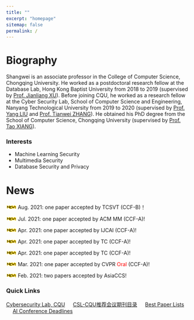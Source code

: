 ```yaml
---
title: ""
excerpt: "homepage"
sitemap: false
permalink: /
---
```


# **Biography**

Shangwei is an associate professor in the College of Computer Science, Chongqing University. He worked as a postdoctoral research fellow at the Database Lab, Hong Kong Baptist University from 2018 to 2019 (supervised by [Prof. Jianliang XU](http://www.comp.hkbu.edu.hk/~xujl/)). Before joining CQU, he worked as a research fellow at the Cyber Security  Lab, School of Computer Science and Engineering, Nanyang Technological  University from 2019 to 2020 (supervised by [Prof. Yang LIU](http://www.ntu.edu.sg/home/yangliu/) and [Prof. Tianwei ZHANG](https://personal.ntu.edu.sg/tianwei.zhang/)). He obtained his PhD degree from the School of Computer Science, Chongqing University (supervised by [Prof. Tao XIANG](http://www.cs.cqu.edu.cn/info/1140/1746.htm)).

### Interests

- Machine Learning Security
- Multimedia Security
- Database Security and Privacy

<!-- ## Education
- PhD in Computer Science, 2017  <font  color=gray size=3>Chongqing University</font>
- BSc in Mathematics, 2012   <font  color=gray size=3>Henan Normal University</font> -->

# News

![](../images/new.gif) Aug. 2021: one paper accepted by TCSVT (CCF-B)！

![](../images/new.gif) Jul. 2021: one paper accepted by ACM MM (CCF-A)!

![](../images/new.gif) Apr. 2021: one paper accepted by IJCAI (CCF-A)!

![](../images/new.gif) Apr. 2021: one paper accepted by TC (CCF-A)!

![](../images/new.gif) Apr. 2021: one paper accepted by TC (CCF-A)!

![](../images/new.gif) Mar. 2021: one paper accepted by CVPR <font  color=red >Oral</font> (CCF-A)!

![](../images/new.gif) Feb. 2021: two papers accepted by AsiaCCS!


### Quick Links

[Cybersecurity Lab, CQU](https://github.com/csl-cqu) &ensp;&ensp; [CSL-CQU推荐会议期刊目录](https://github.com/csl-cqu/Conference-Journal-Ranks) &ensp;&ensp; [Best Paper Lists](https://jeffhuang.com/best_paper_awards/) &ensp;&ensp; [AI Conference Deadlines](https://aideadlin.es/?sub=ML)